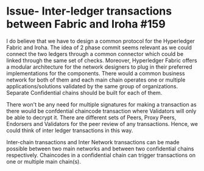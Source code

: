 # Issue- Inter-ledger transactions between Fabric and Iroha #159

I do believe that we have to design a common protocol for the Hyperledger Fabric and Iroha. The idea of 2 phase commit seems relevant as we could connect the two ledgers through a common connector which could be linked through the same set of checks. Moreover, Hyperledger Fabric offers a modular architecture for the network designers to plug in their preferred implementations for the components.
There would a common business network for both of them and each main chain operates one or multiple applications/solutions validated by the same group of organizations. Separate Confidential chains should  be built for each of them.

There won't be any need for multiple signatures for making a transaction as there would be confdential chaincode transaction where Validators will only be able to decrypt it. There are different sets of Peers, Proxy Peers, Endorsers and Validators for the peer review of any transactions. Hence, we could think of inter ledger transactions in this way.

Inter-chain transactions and Inter Network transactions can be  made possible between two main networks and between two confidential chains respectively. Chaincodes in a confidential chain can trigger transactions on one or multiple main chain(s). 



